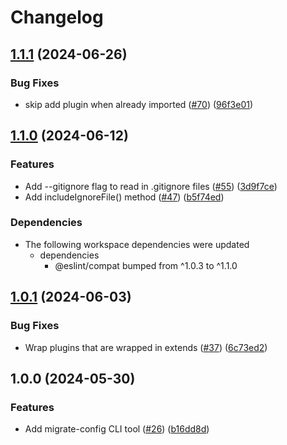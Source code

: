 # Changelog

## [1.1.1](https://github.com/eslint/rewrite/compare/migrate-config-v1.1.0...migrate-config-v1.1.1) (2024-06-26)


### Bug Fixes

* skip add plugin when already imported ([#70](https://github.com/eslint/rewrite/issues/70)) ([96f3e01](https://github.com/eslint/rewrite/commit/96f3e01333c0eaeefbed50e815c9467a1a3b30c9))

## [1.1.0](https://github.com/eslint/rewrite/compare/migrate-config-v1.0.1...migrate-config-v1.1.0) (2024-06-12)


### Features

* Add --gitignore flag to read in .gitignore files ([#55](https://github.com/eslint/rewrite/issues/55)) ([3d9f7ce](https://github.com/eslint/rewrite/commit/3d9f7cedd9a2bfc9827fe338fa3b948a00cd088f))
* Add includeIgnoreFile() method ([#47](https://github.com/eslint/rewrite/issues/47)) ([b5f74ed](https://github.com/eslint/rewrite/commit/b5f74ed7bf20f287cc88579f2c6d9a27943d1105))


### Dependencies

* The following workspace dependencies were updated
  * dependencies
    * @eslint/compat bumped from ^1.0.3 to ^1.1.0

## [1.0.1](https://github.com/eslint/rewrite/compare/migrate-config-v1.0.0...migrate-config-v1.0.1) (2024-06-03)


### Bug Fixes

* Wrap plugins that are wrapped in extends ([#37](https://github.com/eslint/rewrite/issues/37)) ([6c73ed2](https://github.com/eslint/rewrite/commit/6c73ed2351709c335fe4bd54f7e5b7ffce306446))

## 1.0.0 (2024-05-30)


### Features

* Add migrate-config CLI tool ([#26](https://github.com/eslint/rewrite/issues/26)) ([b16dd8d](https://github.com/eslint/rewrite/commit/b16dd8d33f88618feafbedf2814ee6680cd1dcd9))
